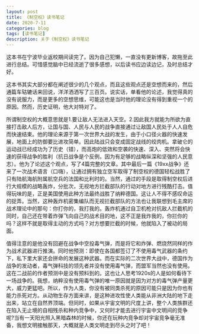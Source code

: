 ```yaml
---
layout: post
title: 《制空权》读书笔记
date: 2020-7-11
categories: blog
tags: [读书笔记]
description: 关于《制空权》读书笔记
---
```

这本书在宁波毕业返校期间读完了。因为自己犯懒，一直没有更新博客，故拖至此进行总结。可惜感觉脑中已经流逝了很多感想，以后读书应边读边记，及时总结才好。

这本书其实大部分都在阐述很少的几个观点，而且这些观点还是空想而来的，然后通篇车轱辘话来回说，洋洋洒洒写了三百页。说实话，单看他的论述，我觉得真的没有说服力，而是更多的空想思维，可能这也是当时他的理论没有得到重视一个的原因。然而，历史证明，他大对特对了。

所谓制空权的大概意思就是1.要让敌人无法进入天空。2.因此我方就能为所欲为直接打击敌人后方，让国与国、人民与人民的战争直接通过让敌国人民处于人人自危而快速结束。他的理论来源于第一次世界大战的发生，由于小口径火器的快速发展，地面上的防御要比进攻简单。因此陆战只会变成固定战线的绞肉机。拿破仑的运动战已经成功为了历史（错），而高炮的低效和空袭的快速、深入、突然将会快速的获得战争的胜利（抗日战争是个反例，因为有足够的战略纵深和坚强的人民意志）。他为了论述这个观点，写了4篇完整的文章。其中最后一篇《19xx战争》还来了一次战术语言（口嗨），让通过拥有独立空军取得了制空权的德国轻松战胜了只有陆航海航附属航空兵的法国和比利时的。当然，通过的手段是取得制空权后进行大规模的战略轰炸，分批次，无视地方拦截部队的行动对地方进行残酷打击。值得玩味的是，正是美国使用此种方法最终战胜了纳粹德国。这让人不得不感叹命运的捉弄。当然，这种轰炸机密集编队而无视拦截部队的方法也让我联想到毛主席的战术理论中的那句：你打你的，我打我的。轰炸机通过自卫机枪对抗敌人拦截机的同时，自己还在带着炸弹飞向自己的战术目的地，这不正是我炸我的，你拦你的吗？这样不就是取得主动的方式吗？对方想要拦截的时候，他就陷入了被动的局面。

值得注意的是他没有回避在战争中空投毒气弹，而是将它和炸弹、燃烧然同样的作为战术武器进行推演。同时他预测：即使在各国都签订了不使用毒气武器的条约下，私下里大家还会拼命的发展这种武器。而在实际的二次世界大战中，德国作为战争的发动者，毒气弹科技的领先者并没有使用毒气弹，而盟军当然也没有使用。这在二战前的作者预测中是没有预料到的。这也让人思考1920s的人是如何看待下一场战争的。我想，纳粹没有使用毒气弹的唯一原因就是因为对方的毒气弹产量更大，威力更猛吧。所以，作为人类，你没有被同类杀死的原因可能只是因为你也有能力杀死对方。从动物生存方面来讲，是这种进攻性使人类能从非洲大陆的地下走出来，站立在自然界顶端。但同时，如果从宇宙文明的尺度上讲，整个人类族群还在陷入无止境的自相残杀和种内竞争中，又何时才能去进行宇宙中文明间的竞争呢?当有一天阳光照入黑暗森林的时候，你还在玩种内竞争却对宇宙竞争毫无准备，我想文明接触那天，大概就是人类文明走到尽头之时了吧！










